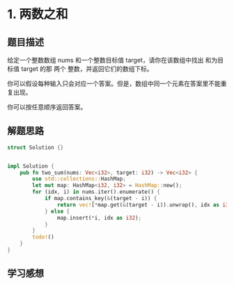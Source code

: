 # 1. 两数之和

## 题目描述

给定一个整数数组 nums 和一个整数目标值 target，请你在该数组中找出 和为目标值 target  的那 两个 整数，并返回它们的数组下标。

你可以假设每种输入只会对应一个答案。但是，数组中同一个元素在答案里不能重复出现。

你可以按任意顺序返回答案。

 

## 解题思路

```rust
struct Solution {}


impl Solution {
    pub fn two_sum(nums: Vec<i32>, target: i32) -> Vec<i32> {
        use std::collections::HashMap;
        let mut map: HashMap<i32, i32> = HashMap::new();
        for (idx, i) in nums.iter().enumerate() {
            if map.contains_key(&(target - i)) {
                return vec![*map.get(&(target - i)).unwrap(), idx as i32]
            } else {
                map.insert(*i, idx as i32);
            }
        }
        todo!()
    }
}
```


## 学习感想